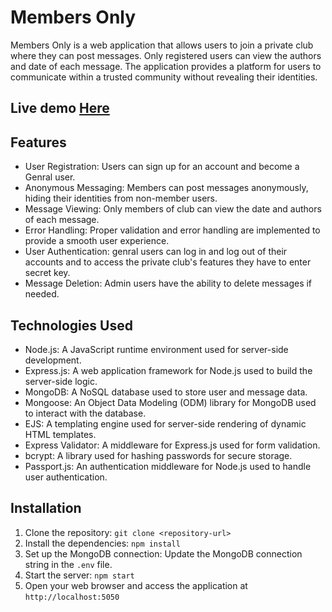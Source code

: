 # Members Only

Members Only is a web application that allows users to join a private club where they can post messages. Only registered users can view the authors and date of each message. The application provides a platform for users to communicate within a trusted community without revealing their identities.

## Live demo [Here]()

## Features

- User Registration: Users can sign up for an account and become a Genral user.
- Anonymous Messaging: Members can post messages anonymously, hiding their identities from non-member users.
- Message Viewing: Only members of club  can view the date and authors of each message.
- Error Handling: Proper validation and error handling are implemented to provide a smooth user experience.
- User Authentication: genral users can log in and log out of their accounts and to access the private club's features they have to enter secret key.
- Message Deletion: Admin users have the ability to delete messages if needed.

## Technologies Used

- Node.js: A JavaScript runtime environment used for server-side development.
- Express.js: A web application framework for Node.js used to build the server-side logic.
- MongoDB: A NoSQL database used to store user and message data.
- Mongoose: An Object Data Modeling (ODM) library for MongoDB used to interact with the database.
- EJS: A templating engine used for server-side rendering of dynamic HTML templates.
- Express Validator: A middleware for Express.js used for form validation.
- bcrypt: A library used for hashing passwords for secure storage.
- Passport.js: An authentication middleware for Node.js used to handle user authentication.

## Installation

1. Clone the repository: `git clone <repository-url>`
2. Install the dependencies: `npm install`
3. Set up the MongoDB connection: Update the MongoDB connection string in the `.env` file.
4. Start the server: `npm start`
5. Open your web browser and access the application at `http://localhost:5050`




